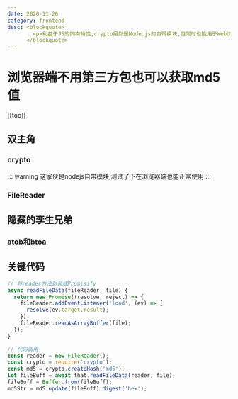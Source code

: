 ```yaml
---
date: 2020-11-26
category: frontend
desc: <blockquote>
        <p>利益于JS的同构特性,crypto虽然是Node.js的自带模块,但同时也能用于Web浏览器端。</p>
      </blockquote>
---
```

# 浏览器端不用第三方包也可以获取md5值

[[toc]]

## 双主角

### crypto

::: warning
这家伙是nodejs自带模块,测试了下在浏览器端也能正常使用
:::

### FileReader

## 隐藏的孪生兄弟

### atob和btoa

## 关键代码
``` js {5}
// 将reader方法封装成Promisify 
async readFileData(fileReader, file) {
  return new Promise((resolve, reject) => {
    fileReader.addEventListener('load', (ev) => {
      resolve(ev.target.result);
    });
    fileReader.readAsArrayBuffer(file);
  });
}

// 代码调用
const reader = new FileReader();
const crypto = require('crypto');
const md5 = crypto.createHash('md5');
let fileBuff = await that.readFileData(reader, file);
fileBuff = Buffer.from(fileBuff);
md5Str = md5.update(fileBuff).digest('hex');
```